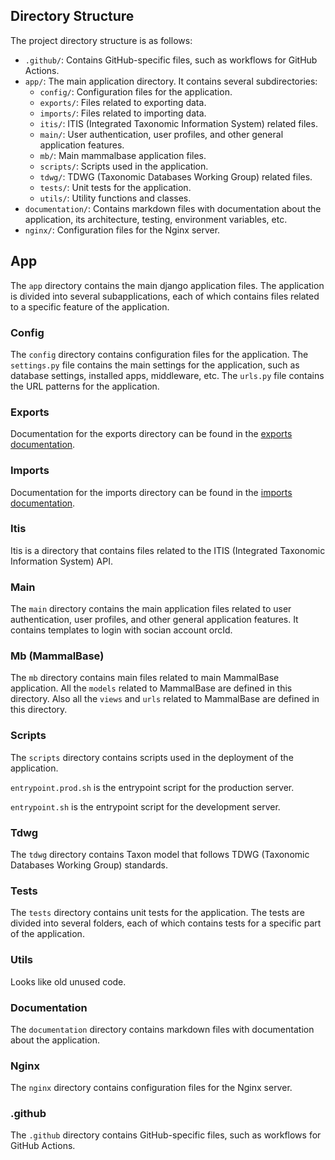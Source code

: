 ## Directory Structure

The project directory structure is as follows:

- `.github/`: Contains GitHub-specific files, such as workflows for GitHub Actions.
- `app/`: The main application directory. It contains several subdirectories:
    - `config/`: Configuration files for the application.
    - `exports/`: Files related to exporting data.
    - `imports/`: Files related to importing data.
    - `itis/`: ITIS (Integrated Taxonomic Information System) related files.
    - `main/`: User authentication, user profiles, and other general application features.
    - `mb/`: Main mammalbase application files.
    - `scripts/`: Scripts used in the application.
    - `tdwg/`: TDWG (Taxonomic Databases Working Group) related files.
    - `tests/`: Unit tests for the application.
    - `utils/`: Utility functions and classes.
- `documentation/`: Contains markdown files with documentation about the application, its architecture, testing, environment variables, etc.
- `nginx/`: Configuration files for the Nginx server.

## App

The `app` directory contains the main django application files. The application is divided into several subapplications, each of which contains files related to a specific feature of the application.

### Config

The `config` directory contains configuration files for the application. The `settings.py` file contains the main settings for the application, such as database settings, installed apps, middleware, etc. The `urls.py` file contains the URL patterns for the application.

### Exports

Documentation for the exports directory can be found in the [exports documentation](documentation/exports.md).


### Imports

Documentation for the imports directory can be found in the [imports documentation](documentation/imports.md).

### Itis

Itis is a directory that contains files related to the ITIS (Integrated Taxonomic Information System) API.

### Main

The `main` directory contains the main application files related to user authentication, user profiles, and other general application features. It contains templates to login with socian account orcId.

### Mb (MammalBase)

The `mb` directory contains main files related to main MammalBase application. All the `models` related to MammalBase are defined in this directory. Also all the `views` and `urls` related to MammalBase are defined in this directory.

### Scripts

The `scripts` directory contains scripts used in the deployment of the application. 

`entrypoint.prod.sh` is the entrypoint script for the production server. 

`entrypoint.sh` is the entrypoint script for the development server.

### Tdwg

The `tdwg` directory contains Taxon model that follows TDWG (Taxonomic Databases Working Group) standards.

### Tests

The `tests` directory contains unit tests for the application. The tests are divided into several folders, each of which contains tests for a specific part of the application.

### Utils

Looks like old unused code.

### Documentation

The `documentation` directory contains markdown files with documentation about the application.

### Nginx

The `nginx` directory contains configuration files for the Nginx server.

### .github

The `.github` directory contains GitHub-specific files, such as workflows for GitHub Actions.
